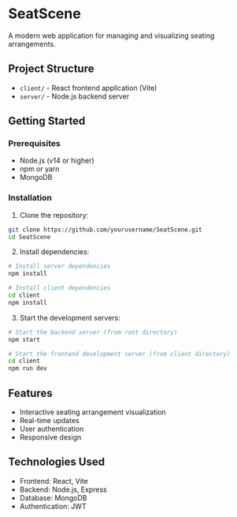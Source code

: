 # SeatScene

A modern web application for managing and visualizing seating arrangements.

## Project Structure

- `client/` - React frontend application (Vite)
- `server/` - Node.js backend server

## Getting Started

### Prerequisites

- Node.js (v14 or higher)
- npm or yarn
- MongoDB

### Installation

1. Clone the repository:
```bash
git clone https://github.com/yourusername/SeatScene.git
cd SeatScene
```

2. Install dependencies:
```bash
# Install server dependencies
npm install

# Install client dependencies
cd client
npm install
```

3. Start the development servers:

```bash
# Start the backend server (from root directory)
npm start

# Start the frontend development server (from client directory)
cd client
npm run dev
```

## Features

- Interactive seating arrangement visualization
- Real-time updates
- User authentication
- Responsive design

## Technologies Used

- Frontend: React, Vite
- Backend: Node.js, Express
- Database: MongoDB
- Authentication: JWT

